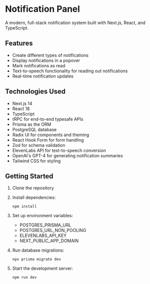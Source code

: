 # Notification Panel

A modern, full-stack notification system built with Next.js, React, and TypeScript.

## Features

- Create different types of notifications
- Display notifications in a popover
- Mark notifications as read
- Text-to-speech functionality for reading out notifications
- Real-time notification updates

## Technologies Used

- Next.js 14
- React 18
- TypeScript
- tRPC for end-to-end typesafe APIs
- Prisma as the ORM
- PostgreSQL database
- Radix UI for components and theming
- React Hook Form for form handling
- Zod for schema validation
- ElevenLabs API for text-to-speech conversion
- OpenAI's GPT-4 for generating notification summaries
- Tailwind CSS for styling

## Getting Started

1. Clone the repository
2. Install dependencies:
   ```
   npm install
   ```
3. Set up environment variables:
   - POSTGRES_PRISMA_URL
   - POSTGRES_URL_NON_POOLING
   - ELEVENLABS_API_KEY
   - NEXT_PUBLIC_APP_DOMAIN

4. Run database migrations:
   ```
   npx prisma migrate dev
   ```
5. Start the development server:
   ```
   npm run dev
   ```